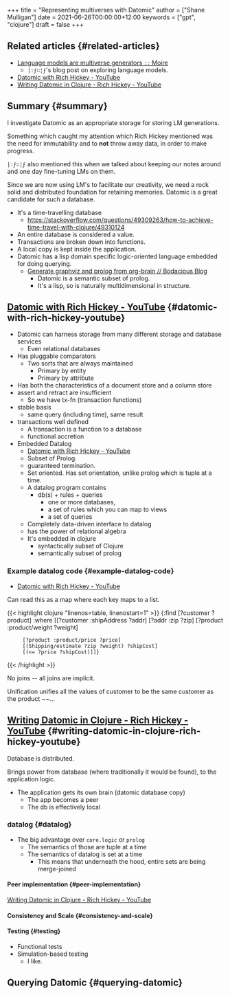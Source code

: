 +++
title = "Representing multiverses with Datomic"
author = ["Shane Mulligan"]
date = 2021-06-26T00:00:00+12:00
keywords = ["gpt", "clojure"]
draft = false
+++

## Related articles {#related-articles}

-   [Language models are multiverse generators `::`  Moire](https://generative.ink/posts/language-models-are-multiverse-generators/)
    -   `|:ϝ∷¦ϝ`'s blog post on exploring language models.
-   [Datomic with Rich Hickey - YouTube](https://www.youtube.com/watch?v=9TYfcyvSpEQ)
-   [Writing Datomic in Clojure - Rich Hickey - YouTube](https://www.youtube.com/watch?v=7Fi-UvrRpyI)


## Summary {#summary}

I investigate Datomic as an appropriate
storage for storing LM generations.

Something which caught my attention which Rich
Hickey mentioned was the need for immutability
and to **not** throw away data, in order to make progress.

`|:ϝ∷¦ϝ` also mentioned this when we talked
about keeping our notes around and one day
fine-tuning LMs on them.

Since we are now using LM's to facilitate our
creativity, we need a rock solid and
distributed foundation for retaining memories.
Datomic is a great candidate for such a
database.

-   It's a time-travelling database
    -   <https://stackoverflow.com/questions/49309263/how-to-achieve-time-travel-with-clojure/49310124>
-   An entire database is considered a value.
-   Transactions are broken down into functions.
-   A local copy is kept inside the application.
-   Datomic has a lisp domain specific logic-oriented language embedded for doing querying.
    -   [Generate graphviz and prolog from org-brain // Bodacious Blog](https://mullikine.github.io/posts/generate-graphviz-and-prolog-from-org-brain/)
        -   Datomic is a semantic subset of prolog.
        -   It's a lisp, so is naturally multidimensional in structure.


## [Datomic with Rich Hickey - YouTube](https://www.youtube.com/watch?v=9TYfcyvSpEQ) {#datomic-with-rich-hickey-youtube}

-   Datomic can harness storage from many different storage and database services
    -   Even relational databases
-   Has pluggable comparators
    -   Two sorts that are always maintained
        -   Primary by entity
        -   Primary by attribute
-   Has both the characteristics of a document store and a column store
-   assert and retract are insufficient
    -   So we have tx-fn (transaction functions)
-   stable basis
    -   same query (including time), same result
-   transactions well defined
    -   A transaction is a function to a database
    -   functional accretion
-   Embedded Datalog
    -   [Datomic with Rich Hickey - YouTube](https://youtu.be/9TYfcyvSpEQ)
    -   Subset of Prolog.
    -   guaranteed termination.
    -   Set oriented.
        Has set orientation, unlike prolog which
        is tuple at a time.
    -   A datalog program contains
        -   db(s) + rules + queries
            -   one or more databases,
            -   a set of rules which you can map to views
            -   a set of queries
    -   Completely data-driven interface to datalog
    -   has the power of relational algebra
    -   It's embedded in clojure
        -   syntactically subset of Clojure
        -   semantically subset of prolog


### Example datalog code {#example-datalog-code}

-   [Datomic with Rich Hickey - YouTube](https://youtu.be/9TYfcyvSpEQ)

Can read this as a map where each key maps to a list.

{{< highlight clojure "linenos=table, linenostart=1" >}}
{:find [?customer ?product]
 :where [[?customer :shipAddress ?addr]
         [?addr :zip ?zip]
         [?product :product/weight ?weight]

         [?product :product/price ?price]
         [(Shipping/estimate ?zip ?weight) ?shipCost]
         [(<= ?price ?shipCost)]]}
{{< /highlight >}}

No joins -- all joins are implicit.

Unification unifies all the values of customer
to be the same customer as the product ~~...


## [Writing Datomic in Clojure - Rich Hickey - YouTube](https://www.youtube.com/watch?v=7Fi-UvrRpyI) {#writing-datomic-in-clojure-rich-hickey-youtube}

Database is distributed.

Brings power from database (where
traditionally it would be found), to the
application logic.

-   The application gets its own brain (datomic database copy)
    -   The app becomes a peer
    -   The db is effectively local


### datalog {#datalog}

-   The big advantage over `core.logic` or `prolog`
    -   The semantics of those are tuple at a time
    -   The semantics of datalog is set at a time
        -   This means that underneath the hood, entire sets are being merge-joined


#### Peer implementation {#peer-implementation}

[Writing Datomic in Clojure - Rich Hickey - YouTube](https://youtu.be/7Fi-UvrRpyI)


#### Consistency and Scale {#consistency-and-scale}


#### Testing {#testing}

-   Functional tests
-   Simulation-based testing
    -   I like.


## Querying Datomic {#querying-datomic}

<!-- Play on asciinema.com -->
<!-- <a title="asciinema recording" href="https://asciinema.org/a/4EMtFoULbap3OtMKg9HqFojf5" target="_blank"><img alt="asciinema recording" src="https://asciinema.org/a/4EMtFoULbap3OtMKg9HqFojf5.svg" /></a> -->
<!-- Play on the blog -->
<script src="https://asciinema.org/a/4EMtFoULbap3OtMKg9HqFojf5.js" id="asciicast-4EMtFoULbap3OtMKg9HqFojf5" async></script>